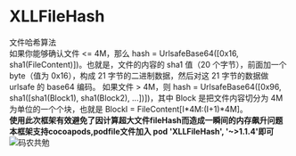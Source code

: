 # XLLFileHash
文件哈希算法</br>
如果你能够确认文件 <= 4M，那么 hash = UrlsafeBase64([0x16, sha1(FileContent)])。也就是，文件的内容的 sha1 值（20 个字节），前面加一个 byte（值为 0x16），构成 21 字节的二进制数据，然后对这 21 字节的数据做 urlsafe 的 base64 编码。
如果文件 > 4M，则 hash = UrlsafeBase64([0x96, sha1([sha1(Block1), sha1(Block2), ...])])，其中 Block 是把文件内容切分为 4M 为单位的一个个块，也就是 BlockI = FileContent[I*4M:(I+1)*4M]。</br>
**使用此次框架有效避免了因计算超大文件fileHash而造成一瞬间的内存飙升问题**</br>
**本框架支持cocoapods,podfile文件加入 pod 'XLLFileHash', '~>1.1.4'即可**</br>
![码农共勉](https://github.com/b593771943/XLLFileHash/raw/master/XLLFileHashDemo/timg.jpeg)
